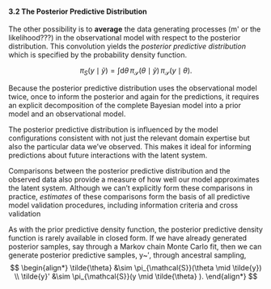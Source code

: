 #### 3.2 The Posterior Predictive Distribution
The other possibility is to **average** the data generating processes (m' or the likelihood???) in the observational model with respect to the posterior distribution. This convolution yields the _posterior predictive distribution_ which is specified by the probability density function.

$$
\pi_{S}(y \mid \tilde{y}) = \int \mathrm{d} \theta \, 
\pi_{\mathcal{S}}(\theta \mid \tilde{y}) \,
\pi_{\mathcal{S}}(y \mid \theta).
$$

Because the posterior predictive distribution uses the observational model twice, once to inform the posterior and again for the predictions, it requires an explicit decomposition of the complete Bayesian model into a prior model and an observational model.

The posterior predictive distribution is influenced by the model configurations consistent with not just the relevant domain expertise but also the particular data we’ve observed. This makes it ideal for informing predictions about future interactions with the latent system.

Comparisons between the posterior predictive distribution and the observed data also provide a measure of how well our model approximates the latent system. Although we can’t explicitly form these comparisons in practice, _estimates_ of these comparisons form the basis of all predictive model validation procedures, including information criteria and cross validation


As with the prior predictive density function, the posterior predictive density function is rarely available in closed form. If we have already generated posterior samples, say through a Markov chain Monte Carlo fit, then we can generate posterior predictive samples, y~′, through ancestral sampling,
$$
\begin{align*}
\tilde{\theta} &\sim \pi_{\mathcal{S}}(\theta \mid \tilde{y})
\\
\tilde{y}' &\sim \pi_{\mathcal{S}}(y \mid \tilde{\theta} ).
\end{align*}
$$



















